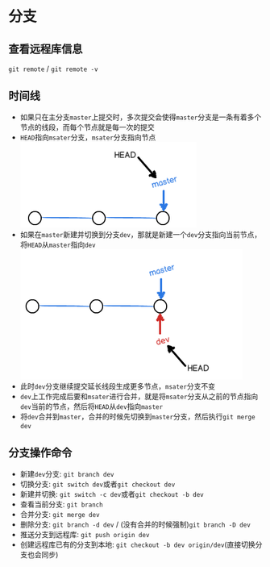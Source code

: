 # 分支
## 查看远程库信息
`git remote` / `git remote -v`

## 时间线
* 如果只在主分支`master`上提交时，多次提交会使得`master`分支是一条有着多个节点的线段，而每个节点就是每一次的提交
* `HEAD`指向`msater`分支，`msater`分支指向节点
  ![时间线](./images/branch-1.png "时间线")
* 如果在`master`新建并切换到分支`dev`，那就是新建一个`dev`分支指向当前节点，将`HEAD`从`master`指向`dev`
  ![时间线](./images/branch-2.png "时间线")
* 此时`dev`分支继续提交延长线段生成更多节点，`msater`分支不变
* `dev`上工作完成后要和`msater`进行合并，就是将`msater`分支从之前的节点指向`dev`当前的节点，然后将`HEAD`从`dev`指向`master`
* 将`dev`合并到`master`，合并的时候先切换到`master`分支，然后执行`git merge dev`

## 分支操作命令
* 新建`dev`分支: `git branch dev`
* 切换分支: `git switch dev`或者`git checkout dev`
* 新建并切换: `git switch -c dev`或者`git checkout -b dev`
* 查看当前分支: `git branch`
* 合并分支: `git merge dev`
* 删除分支: `git branch -d dev` / (没有合并的时候强制)`git branch -D dev`
* 推送分支到远程库: `git push origin dev`
* 创建远程库已有的分支到本地: `git checkout -b dev origin/dev`(直接切换分支也会同步)
